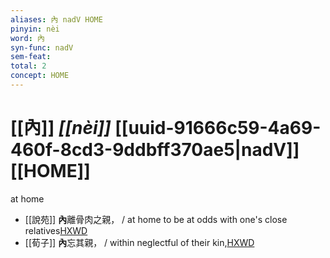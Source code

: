```yaml
---
aliases: 內 nadV HOME
pinyin: nèi
word: 內
syn-func: nadV
sem-feat: 
total: 2
concept: HOME 
---
```

# [[內]] *[[nèi]]*  [[uuid-91666c59-4a69-460f-8cd3-9ddbff370ae5|nadV]] [[HOME]]
at home
 - [[說苑]] **內**離骨肉之親， / at home to be at odds with one's close relatives[HXWD](https://hxwd.org/textview.html?location=CH1a0907_CHANT_002-1a.101)
 - [[荀子]] **內**忘其親，
                     / within neglectful of their kin,[HXWD](https://hxwd.org/textview.html?location=KR3a0002_tls_004-3a.19)